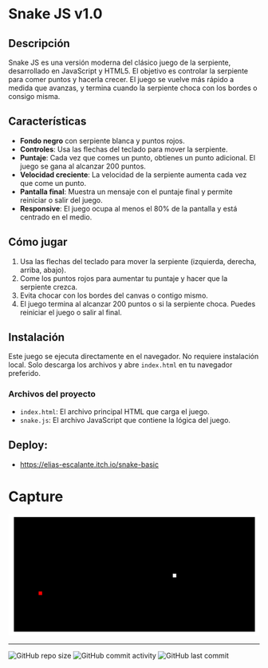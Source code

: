 # Snake JS v1.0

## Descripción
Snake JS es una versión moderna del clásico juego de la serpiente, desarrollado en JavaScript y HTML5. El objetivo es controlar la serpiente para comer puntos y hacerla crecer. El juego se vuelve más rápido a medida que avanzas, y termina cuando la serpiente choca con los bordes o consigo misma.

## Características
- **Fondo negro** con serpiente blanca y puntos rojos.
- **Controles**: Usa las flechas del teclado para mover la serpiente.
- **Puntaje**: Cada vez que comes un punto, obtienes un punto adicional. El juego se gana al alcanzar 200 puntos.
- **Velocidad creciente**: La velocidad de la serpiente aumenta cada vez que come un punto.
- **Pantalla final**: Muestra un mensaje con el puntaje final y permite reiniciar o salir del juego.
- **Responsive**: El juego ocupa al menos el 80% de la pantalla y está centrado en el medio.

## Cómo jugar
1. Usa las flechas del teclado para mover la serpiente (izquierda, derecha, arriba, abajo).
2. Come los puntos rojos para aumentar tu puntaje y hacer que la serpiente crezca.
3. Evita chocar con los bordes del canvas o contigo mismo.
4. El juego termina al alcanzar 200 puntos o si la serpiente choca. Puedes reiniciar el juego o salir al final.

## Instalación
Este juego se ejecuta directamente en el navegador. No requiere instalación local. Solo descarga los archivos y abre `index.html` en tu navegador preferido.

### Archivos del proyecto
- `index.html`: El archivo principal HTML que carga el juego.
- `snake.js`: El archivo JavaScript que contiene la lógica del juego.

## Deploy:

- https://elias-escalante.itch.io/snake-basic

# Capture

![Captura](https://github.com/eliasescalante/snake_js_v.1.0/blob/main/capture_snake_js.png)

----

![GitHub repo size](https://img.shields.io/github/repo-size/eliasescalante/snake_js_v.1.0
)
![GitHub commit activity](https://img.shields.io/github/commit-activity/m/eliasescalante/snake_js_v.1.0
)
![GitHub last commit](https://img.shields.io/github/last-commit/eliasescalante/snake_js_v.1.0
)
